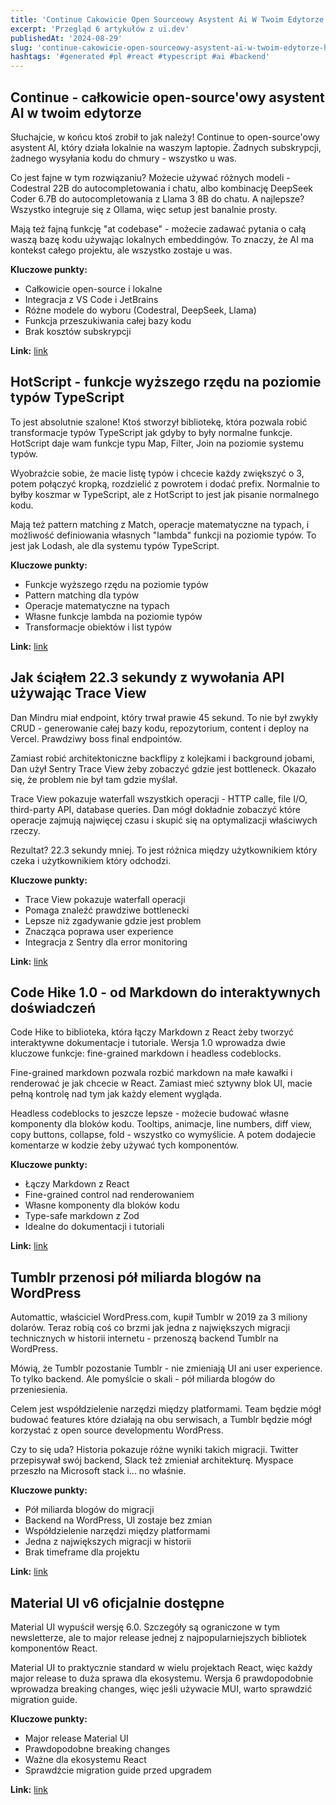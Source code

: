 ```yaml
---
title: 'Continue Cakowicie Open Sourceowy Asystent Ai W Twoim Edytorze Hotscript Funkcje Wyszego Rzdu Na Poziomie Typw Typescript Jak Ciem 223 Sekundy Z Wywoania Api Uywajc Trace View'
excerpt: 'Przegląd 6 artykułów z ui.dev'
publishedAt: '2024-08-29'
slug: 'continue-cakowicie-open-sourceowy-asystent-ai-w-twoim-edytorze-hotscript-funkcje-wyszego-rzdu-na-poziomie-typw-typescript-jak-ciem-223-sekundy-z-wywoania-api-uywajc-trace-view'
hashtags: '#generated #pl #react #typescript #ai #backend'
---
```


## Continue - całkowicie open-source'owy asystent AI w twoim edytorze

Słuchajcie, w końcu ktoś zrobił to jak należy! Continue to open-source'owy asystent AI, który działa lokalnie na waszym laptopie. Żadnych subskrypcji, żadnego wysyłania kodu do chmury - wszystko u was.

Co jest fajne w tym rozwiązaniu? Możecie używać różnych modeli - Codestral 22B do autocompletowania i chatu, albo kombinację DeepSeek Coder 6.7B do autocompletowania z Llama 3 8B do chatu. A najlepsze? Wszystko integruje się z Ollama, więc setup jest banalnie prosty.

Mają też fajną funkcję "at codebase" - możecie zadawać pytania o całą waszą bazę kodu używając lokalnych embeddingów. To znaczy, że AI ma kontekst całego projektu, ale wszystko zostaje u was.

**Kluczowe punkty:**
- Całkowicie open-source i lokalne
- Integracja z VS Code i JetBrains
- Różne modele do wyboru (Codestral, DeepSeek, Llama)
- Funkcja przeszukiwania całej bazy kodu
- Brak kosztów subskrypcji

**Link:** [link](https://marketplace.visualstudio.com/items?itemName=Continue.continue)

## HotScript - funkcje wyższego rzędu na poziomie typów TypeScript

To jest absolutnie szalone! Ktoś stworzył bibliotekę, która pozwala robić transformacje typów TypeScript jak gdyby to były normalne funkcje. HotScript daje wam funkcje typu Map, Filter, Join na poziomie systemu typów.

Wyobraźcie sobie, że macie listę typów i chcecie każdy zwiększyć o 3, potem połączyć kropką, rozdzielić z powrotem i dodać prefix. Normalnie to byłby koszmar w TypeScript, ale z HotScript to jest jak pisanie normalnego kodu.

Mają też pattern matching z Match, operacje matematyczne na typach, i możliwość definiowania własnych "lambda" funkcji na poziomie typów. To jest jak Lodash, ale dla systemu typów TypeScript.

**Kluczowe punkty:**
- Funkcje wyższego rzędu na poziomie typów
- Pattern matching dla typów
- Operacje matematyczne na typach
- Własne funkcje lambda na poziomie typów
- Transformacje obiektów i list typów

**Link:** [link](https://github.com/gvergnaud/hotscript)

## Jak ściąłem 22.3 sekundy z wywołania API używając Trace View

Dan Mindru miał endpoint, który trwał prawie 45 sekund. To nie był zwykły CRUD - generowanie całej bazy kodu, repozytorium, content i deploy na Vercel. Prawdziwy boss final endpointów.

Zamiast robić architektoniczne backflipy z kolejkami i background jobami, Dan użył Sentry Trace View żeby zobaczyć gdzie jest bottleneck. Okazało się, że problem nie był tam gdzie myślał.

Trace View pokazuje waterfall wszystkich operacji - HTTP calle, file I/O, third-party API, database queries. Dan mógł dokładnie zobaczyć które operacje zajmują najwięcej czasu i skupić się na optymalizacji właściwych rzeczy.

Rezultat? 22.3 sekundy mniej. To jest różnica między użytkownikiem który czeka i użytkownikiem który odchodzi.

**Kluczowe punkty:**
- Trace View pokazuje waterfall operacji
- Pomaga znaleźć prawdziwe bottlenecki
- Lepsze niż zgadywanie gdzie jest problem
- Znacząca poprawa user experience
- Integracja z Sentry dla error monitoring

**Link:** [link](https://blog.sentry.io/how-i-cut-22-3-seconds-off-an-api-call-using-trace-view/)

## Code Hike 1.0 - od Markdown do interaktywnych doświadczeń

Code Hike to biblioteka, która łączy Markdown z React żeby tworzyć interaktywne dokumentacje i tutoriale. Wersja 1.0 wprowadza dwie kluczowe funkcje: fine-grained markdown i headless codeblocks.

Fine-grained markdown pozwala rozbić markdown na małe kawałki i renderować je jak chcecie w React. Zamiast mieć sztywny blok UI, macie pełną kontrolę nad tym jak każdy element wygląda.

Headless codeblocks to jeszcze lepsze - możecie budować własne komponenty dla bloków kodu. Tooltips, animacje, line numbers, diff view, copy buttons, collapse, fold - wszystko co wymyślicie. A potem dodajecie komentarze w kodzie żeby używać tych komponentów.

**Kluczowe punkty:**
- Łączy Markdown z React
- Fine-grained control nad renderowaniem
- Własne komponenty dla bloków kodu
- Type-safe markdown z Zod
- Idealne do dokumentacji i tutoriali

**Link:** [link](https://codehike.org/blog/v1)

## Tumblr przenosi pół miliarda blogów na WordPress

Automattic, właściciel WordPress.com, kupił Tumblr w 2019 za 3 miliony dolarów. Teraz robią coś co brzmi jak jedna z największych migracji technicznych w historii internetu - przenoszą backend Tumblr na WordPress.

Mówią, że Tumblr pozostanie Tumblr - nie zmieniają UI ani user experience. To tylko backend. Ale pomyślcie o skali - pół miliarda blogów do przeniesienia.

Celem jest współdzielenie narzędzi między platformami. Team będzie mógł budować features które działają na obu serwisach, a Tumblr będzie mógł korzystać z open source developmentu WordPress.

Czy to się uda? Historia pokazuje różne wyniki takich migracji. Twitter przepisywał swój backend, Slack też zmieniał architekturę. Myspace przeszło na Microsoft stack i... no właśnie.

**Kluczowe punkty:**
- Pół miliarda blogów do migracji
- Backend na WordPress, UI zostaje bez zmian
- Współdzielenie narzędzi między platformami
- Jedna z największych migracji w historii
- Brak timeframe dla projektu

**Link:** [link](https://techcrunch.com/2024/08/28/tumblr-to-move-its-half-a-billion-blogs-to-wordpress/)

## Material UI v6 oficjalnie dostępne

Material UI wypuścił wersję 6.0. Szczegóły są ograniczone w tym newsletterze, ale to major release jednej z najpopularniejszych bibliotek komponentów React.

Material UI to praktycznie standard w wielu projektach React, więc każdy major release to duża sprawa dla ekosystemu. Wersja 6 prawdopodobnie wprowadza breaking changes, więc jeśli używacie MUI, warto sprawdzić migration guide.

**Kluczowe punkty:**
- Major release Material UI
- Prawdopodobne breaking changes
- Ważne dla ekosystemu React
- Sprawdźcie migration guide przed upgradem

**Link:** [link](https://mui.com/blog/material-ui-v6-is-out/)